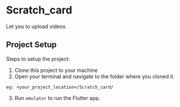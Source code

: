 # Scratch_card
Let you to upload videos

## Project Setup
Steps to setup the project:
1. Clone this project to your machine
2. Open your terminal and navigate to the folder where you cloned it.
```
eg: <your_project_location>/Scratch_card/
```
3. Run `emulator` to run the Flutter app.

